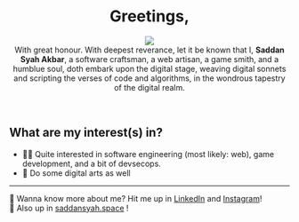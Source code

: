 
<h1 align="center">Greetings,</h1>
<p align="center">
<img src="https://github.com/saddansyah/saddansyah/assets/73093118/41888f5c-01f9-4bca-8658-3b30aa406521" /> <br/>
With great honour. With deepest reverance, let it be known that I, <b>Saddan Syah Akbar</b>, a software craftsman, a web artisan, a game smith, and a humblue soul, doth embark upon the digital stage, weaving digital sonnets and scripting the verses of code and algorithms, in the wondrous tapestry of the digital realm.
</p></br>

## What are my interest(s) in?
- 👩‍💻 Quite interested in software engineering (most likely: web), game development, and a bit of devsecops.
- 🎨 Do some digital arts as well

---
👋 Wanna know more about me? Hit me up in [LinkedIn](https://linkedin.com/in/saddan-syah-a-a914011b8/) and [Instagram](https://instagram.com/saddansyah/)! <br/>
🌌 Also up in [saddansyah.space](https://saddansyah.space) !

